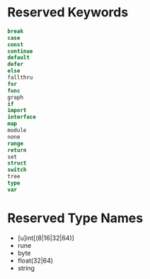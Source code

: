 # Reserved Keywords
```go
break
case
const
continue
default
defer
else
fallthru
for
func
graph
if
import
interface
map
module
none
range
return
set
struct
switch
tree
type
var
```
# Reserved Type Names
* [u]int[(8|16|32|64)]
* rune
* byte
* float(32|64)
* string
